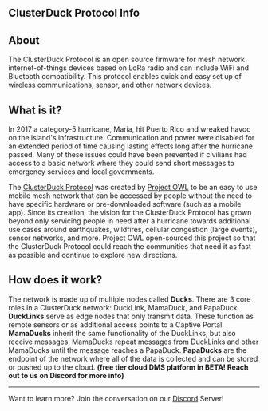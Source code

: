 

## ClusterDuck Protocol Info

## About
The ClusterDuck Protocol is an open source firmware for mesh network internet-of-things devices based on LoRa radio and can include WiFi and Bluetooth compatibility. This protocol enables quick and easy set up of wireless communications, sensor, and other network devices.


## What is it?
In 2017 a category-5 hurricane, Maria, hit Puerto Rico and wreaked havoc on the island's infrastructure. Communication and power were disabled for an extended period of time causing lasting effects long after the hurricane passed. Many of these issues could have been prevented if civilians had access to a basic network where they could send short messages to emergency services and local governments. 

The [ClusterDuck Protocol] was created by [Project OWL] to be an easy to use mobile mesh network that can be accessed by people without the need to have specific hardware or pre-downloaded software (such as a mobile app). Since its creation, the vision for the ClusterDuck Protocol has grown beyond only servicing people in need after a hurricane towards additional use cases around earthquakes, wildfires, cellular congestion (large events), sensor networks, and more. Project OWL open-sourced this project so that the ClusterDuck Protocol could reach the communities that need it as fast as possible and continue to explore new directions.

## How does it work?
The network is made up of multiple nodes called **Ducks**. There are 3 core roles in a ClusterDuck network: DuckLink, MamaDuck, and PapaDuck. **DuckLinks** serve as edge nodes that only transmit data. These function as remote sensors or as additional access points to a Captive Portal. **MamaDucks** inherit the same functionality of the DuckLinks, but also receive messages. MamaDucks repeat messages from DuckLinks and other MamaDucks until the message reaches a PapaDuck. **PapaDucks** are the endpoint of the network where all of the data is collected and can be stored or pushed up to the cloud. **(free tier cloud DMS platform in BETA! Reach out to us on Discord for more info)**


---------------------------
Want to learn more? Join the conversation on our [Discord] Server!


[Project OWL]: https://www.project-owl.com
[ClusterDuck Protocol]: https://github.com/ClusterDuck-Protocol/ClusterDuck-Protocol/wiki
[Discord]: https://discord.gg/Cbgbzq353z